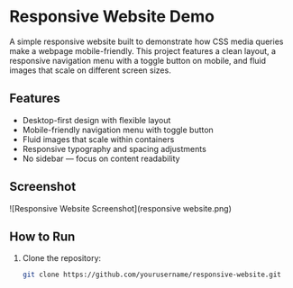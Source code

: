 # Responsive Website Demo

A simple responsive website built to demonstrate how CSS media queries make a webpage mobile-friendly. This project features a clean layout, a responsive navigation menu with a toggle button on mobile, and fluid images that scale on different screen sizes.

## Features

- Desktop-first design with flexible layout
- Mobile-friendly navigation menu with toggle button
- Fluid images that scale within containers
- Responsive typography and spacing adjustments
- No sidebar — focus on content readability

## Screenshot

![Responsive Website Screenshot](responsive website.png)


## How to Run

1. Clone the repository:

   ```bash
   git clone https://github.com/yourusername/responsive-website.git
